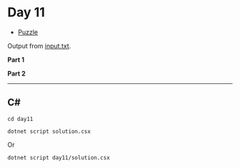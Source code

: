# Day 11

- [Puzzle](PUZZLE.md)

Output from [input.txt](da11/input.txt).

**Part 1**

> 

**Part 2**

> 

---

## C#

`cd day11`

`dotnet script solution.csx`

Or

`dotnet script day11/solution.csx`
